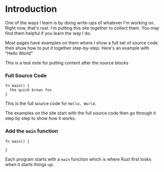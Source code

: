 # Introduction

One of the ways I learn is by doing write-ups of
whatever I'm working on. Right now, that's rust.
I'm putting this site together to collect them.
You may find them helpful if you learn the way
I do.

Most pages have examples on them where I show
a full set of source code then show how to
put it together step-by-step. Here's an example
with "Hello World"

This is a test note for putting content 
after the source blocks

### Full Source Code
```rust, editable
fn main() {
  the quick brown fox
}
```

This is the full source code for 
`Hello, World`.

The examples on the site start with the 
full source code then go through it 
step by step to show how it works.

### Add the `main` function
```rust, editable
fn main() {

}
```

Each program starts with a `main` function
which is where Rust first looks when it starts
things up.

 <script>const c = { sets: [ { fadeWords: [{line: 3,word: 1},],fadeLines: [2,3,]},{ fadeWords: [],fadeLines: [1,]},] }; </script>